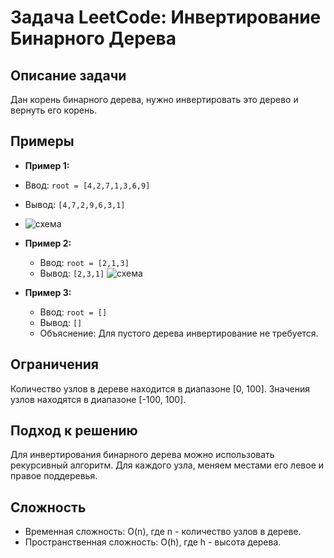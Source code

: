 # Задача LeetCode: Инвертирование Бинарного Дерева

## Описание задачи

Дан корень бинарного дерева, нужно инвертировать это дерево и вернуть его корень.

## Примеры

- **Пример 1:**
- Ввод: `root = [4,2,7,1,3,6,9]`
- Вывод: `[4,7,2,9,6,3,1]`
- ![схема](https://assets.leetcode.com/uploads/2021/03/14/invert1-tree.jpg)
- **Пример 2:**
    - Ввод: `root = [2,1,3]`
    - Вывод: `[2,3,1]`
      ![схема](https://assets.leetcode.com/uploads/2021/03/14/invert2-tree.jpg)


- **Пример 3:**
    - Ввод: `root = []`
    - Вывод: `[]`
    - Объяснение: Для пустого дерева инвертирование не требуется.

## Ограничения

Количество узлов в дереве находится в диапазоне [0, 100].
Значения узлов находятся в диапазоне [-100, 100].

## Подход к решению

Для инвертирования бинарного дерева можно использовать рекурсивный алгоритм. Для каждого узла, меняем местами его левое
и правое поддеревья.

## Сложность

- Временная сложность: O(n), где n - количество узлов в дереве.
- Пространственная сложность: O(h), где h - высота дерева.